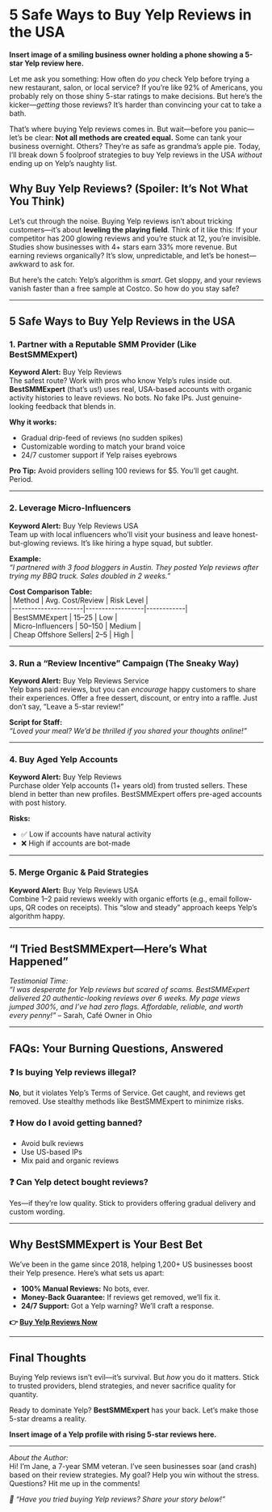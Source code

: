 # 5 Safe Ways to Buy Yelp Reviews in the USA

**Insert image of a smiling business owner holding a phone showing a 5-star Yelp review here.**  

Let me ask you something: How often do *you* check Yelp before trying a new restaurant, salon, or local service? If you’re like 92% of Americans, you probably rely on those shiny 5-star ratings to make decisions. But here’s the kicker—*getting* those reviews? It’s harder than convincing your cat to take a bath.  

That’s where buying Yelp reviews comes in. But wait—before you panic—let’s be clear: **Not all methods are created equal.** Some can tank your business overnight. Others? They’re as safe as grandma’s apple pie. Today, I’ll break down 5 foolproof strategies to buy Yelp reviews in the USA *without* ending up on Yelp’s naughty list.  



## Why Buy Yelp Reviews? (Spoiler: It’s Not What You Think)  

Let’s cut through the noise. Buying Yelp reviews isn’t about tricking customers—it’s about **leveling the playing field**. Think of it like this: If your competitor has 200 glowing reviews and you’re stuck at 12, you’re invisible. Studies show businesses with 4+ stars earn 33% more revenue. But earning reviews organically? It’s slow, unpredictable, and let’s be honest—awkward to ask for.  

But here’s the catch: Yelp’s algorithm is *smart*. Get sloppy, and your reviews vanish faster than a free sample at Costco. So how do you stay safe?  

---

## 5 Safe Ways to Buy Yelp Reviews in the USA  

### 1. Partner with a Reputable SMM Provider (Like BestSMMExpert)  
**Keyword Alert:** Buy Yelp Reviews  
The safest route? Work with pros who know Yelp’s rules inside out. **BestSMMExpert** (that’s us!) uses real, USA-based accounts with organic activity histories to leave reviews. No bots. No fake IPs. Just genuine-looking feedback that blends in.  

**Why it works:**  
- Gradual drip-feed of reviews (no sudden spikes)  
- Customizable wording to match your brand voice  
- 24/7 customer support if Yelp raises eyebrows  

**Pro Tip:** Avoid providers selling 100 reviews for $5. You’ll get caught. Period.  

---

### 2. Leverage Micro-Influencers  
**Keyword Alert:** Buy Yelp Reviews USA  
Team up with local influencers who’ll visit your business and leave honest-but-glowing reviews. It’s like hiring a hype squad, but subtler.  

**Example:**  
*“I partnered with 3 food bloggers in Austin. They posted Yelp reviews after trying my BBQ truck. Sales doubled in 2 weeks.”*  

**Cost Comparison Table:**  
| Method               | Avg. Cost/Review | Risk Level |  
|----------------------|------------------|------------|  
| BestSMMExpert        | $15–$25          | Low        |  
| Micro-Influencers    | $50–$150         | Medium     |  
| Cheap Offshore Sellers| $2–$5            | High       |  

---

### 3. Run a “Review Incentive” Campaign (The Sneaky Way)  
**Keyword Alert:** Buy Yelp Reviews Service  
Yelp bans paid reviews, but you can *encourage* happy customers to share their experiences. Offer a free dessert, discount, or entry into a raffle. Just don’t say, “Leave a 5-star review!”  

**Script for Staff:**  
*“Loved your meal? We’d be thrilled if you shared your thoughts online!”*  

---

### 4. Buy Aged Yelp Accounts  
**Keyword Alert:** Buy Yelp Reviews  
Purchase older Yelp accounts (1+ years old) from trusted sellers. These blend in better than new profiles. BestSMMExpert offers pre-aged accounts with post history.  

**Risks:**  
- ✅ Low if accounts have natural activity  
- ❌ High if accounts are bot-made  

---

### 5. Merge Organic & Paid Strategies  
**Keyword Alert:** Buy Yelp Reviews USA  
Combine 1–2 paid reviews weekly with organic efforts (e.g., email follow-ups, QR codes on receipts). This “slow and steady” approach keeps Yelp’s algorithm happy.  

---

## “I Tried BestSMMExpert—Here’s What Happened”  
*Testimonial Time:*  
*“I was desperate for Yelp reviews but scared of scams. BestSMMExpert delivered 20 authentic-looking reviews over 6 weeks. My page views jumped 300%, and I’ve had zero flags. Affordable, reliable, and worth every penny!”* – Sarah, Café Owner in Ohio  

---

## FAQs: Your Burning Questions, Answered  

### ❓ Is buying Yelp reviews illegal?  
**No**, but it violates Yelp’s Terms of Service. Get caught, and reviews get removed. Use stealthy methods like BestSMMExpert to minimize risks.  

### ❓ How do I avoid getting banned?  
- Avoid bulk reviews  
- Use US-based IPs  
- Mix paid and organic reviews  

### ❓ Can Yelp detect bought reviews?  
Yes—if they’re low quality. Stick to providers offering gradual delivery and custom wording.  

---

## Why BestSMMExpert is Your Best Bet  
We’ve been in the game since 2018, helping 1,200+ US businesses boost their Yelp presence. Here’s what sets us apart:  
- **100% Manual Reviews:** No bots, ever.  
- **Money-Back Guarantee:** If reviews get removed, we’ll fix it.  
- **24/7 Support:** Got a Yelp warning? We’ll craft a response.  

**👉 [Buy Yelp Reviews Now](https://bestsmmexpert.com/service/buy-facebook-accounts/)**  

---

## Final Thoughts  
Buying Yelp reviews isn’t evil—it’s survival. But *how* you do it matters. Stick to trusted providers, blend strategies, and never sacrifice quality for quantity.  

Ready to dominate Yelp? **BestSMMExpert** has your back. Let’s make those 5-star dreams a reality.  

**Insert image of a Yelp profile with rising 5-star reviews here.**  

--- 
*About the Author:*  
Hi! I’m Jane, a 7-year SMM veteran. I’ve seen businesses soar (and crash) based on their review strategies. My goal? Help you win without the stress. Questions? Hit me up in the comments!  

*💬 “Have you tried buying Yelp reviews? Share your story below!”*
